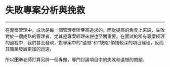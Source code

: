 # 失敗專案分析與挽救
---
在專案管理中，成功是每一個管理者所至高追求的。而從提高的角度上來説，失敗對於一個成熟的管理者，尤其是專案經理來説也至關重要。在面試的所有專案經理的過程中，我們甚至發現，對專案中的“遺憾”和“缺陷”領悟較深的項目經理，反而其職業發展更加的迅速。

所以**田辛**老師打算另辟一個專題，專門討論項目中的失敗和遺憾的問題。
